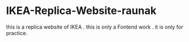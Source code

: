 # IKEA-Replica-Website-raunak
this is a replica website of IKEA . this is only a Fontend work . it is only for practice.

